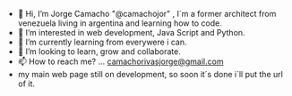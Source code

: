- 👋 Hi, I’m Jorge Camacho "@camachojor" , I´m a former architect from venezuela living in argentina and learning how to code.
- 👀 I’m interested in web development, Java Script and Python.
- 🌱 I’m currently learning from everywere i can.
- 💞️ I’m looking to learn, grow and collaborate. 
- 📫 How to reach me? ... camachorivasjorge@gmail.com
- my main web page still on development, so soon it´s done i´ll put the url of it.

<!---
camachojor/camachojor is a ✨ special ✨ repository because its `README.md` (this file) appears on your GitHub profile.
You can click the Preview link to take a look at your changes.
--->
